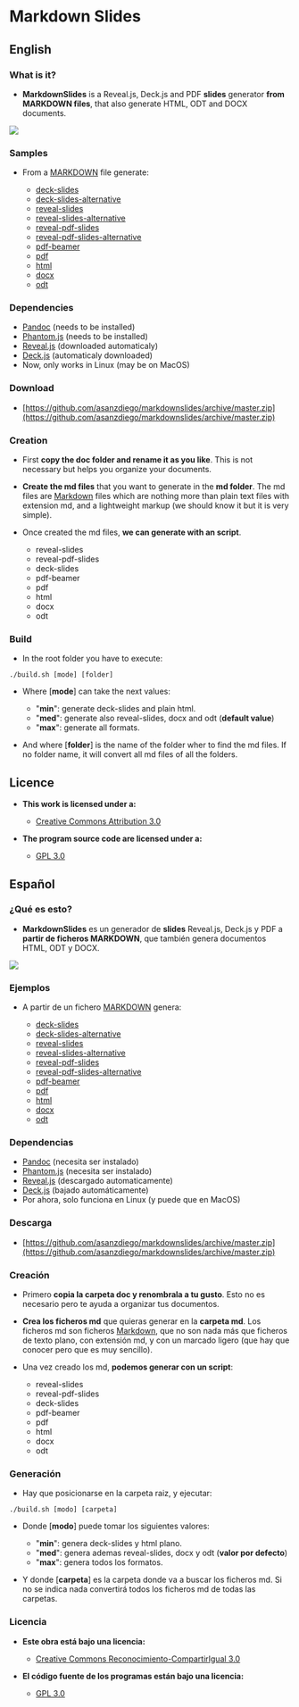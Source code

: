 # Markdown Slides


## English

### What is it?

- **MarkdownSlides** is a Reveal.js, Deck.js and PDF **slides** generator
  **from MARKDOWN files**, that also generate HTML, ODT and DOCX documents.

![](./doc/img/markdownslides.png)

### Samples

- From a [MARKDOWN](http://raw.github.com/asanzdiego/markdownslides/master/doc/md/readme.md) file
  generate:

    - [deck-slides](http://asanzdiego.github.io/markdownslides/doc/export/readme-deck-slides.html)
    - [deck-slides-alternative](http://asanzdiego.github.io/markdownslides/doc/export/readme-deck-slides-alternative.html)
    - [reveal-slides](http://asanzdiego.github.io/markdownslides/doc/export/readme-reveal-slides.html)
    - [reveal-slides-alternative](http://asanzdiego.github.io/markdownslides/doc/export/readme-reveal-slides-alternative.html)
    - [reveal-pdf-slides](http://asanzdiego.github.io/markdownslides/doc/export/readme-reveal-slides.pdf)
    - [reveal-pdf-slides-alternative](http://asanzdiego.github.io/markdownslides/doc/export/readme-reveal-slides-alternative.pdf)
    - [pdf-beamer](http://asanzdiego.github.io/markdownslides/doc/export/readme-beamer.pdf)
    - [pdf](http://asanzdiego.github.io/markdownslides/doc/export/readme.pdf)
    - [html](http://asanzdiego.github.io/markdownslides/doc/export/readme.html)
    - [docx](http://asanzdiego.github.io/markdownslides/doc/export/readme.docx)
    - [odt](http://asanzdiego.github.io/markdownslides/doc/export/readme.odt)

### Dependencies

- [Pandoc](http://johnmacfarlane.net/pandoc/) (needs to be installed)
- [Phantom.js](http://phantomjs.org) (needs to be installed)
- [Reveal.js](http://lab.hakim.se/reveal-js/#/) (downloaded automaticaly)
- [Deck.js](http://imakewebthings.com/deck.js/) (automaticaly downloaded)
- Now, only works in Linux (may be on MacOS)

### Download

- [https://github.com/asanzdiego/markdownslides/archive/master.zip](https://github.com/asanzdiego/markdownslides/archive/master.zip)

### Creation

- First **copy the doc folder and rename it as you like**. This is not necessary but
  helps you organize your documents.

- **Create the md files** that you want to generate in the **md folder**.
  The md files are [Markdown](http://en.wikipedia.org/wiki/Markdown) files
  which are nothing more than plain text files with extension md,
  and a lightweight markup (we should know it but it is very simple).

- Once created the md files, **we can generate with an script**.

    - reveal-slides
    - reveal-pdf-slides
    - deck-slides
    - pdf-beamer
    - pdf
    - html
    - docx
    - odt

### Build

- In the root folder you have to execute:

~~~
./build.sh [mode] [folder]
~~~

- Where [**mode**] can take the next values:

    - "**min**": generate deck-slides and plain html.
    - "**med**": generate also reveal-slides, docx and odt (**default value**)
    - "**max**": generate all formats.

- And where [**folder**] is the name of the folder wher to find
  the md files. If no folder name, it will convert all md files of all the folders.

## Licence

- **This work is licensed under a:**
    - [Creative Commons Attribution 3.0](http://creativecommons.org/licenses/by-sa/3.0//)

- **The program source code are licensed under a:**
    - [GPL 3.0](http://www.gnu.org/licenses/gpl.html)

## Español

### ¿Qué es esto?

- **MarkdownSlides** es un generador de **slides** Reveal.js, Deck.js y PDF
  a **partir de ficheros MARKDOWN**,  que también genera documentos HTML, ODT y DOCX.

![](./doc/img/markdownslides.png)

### Ejemplos

- A partir de un fichero [MARKDOWN](https://raw.github.com/asanzdiego/markdownslides/master/doc/md/leeme.md)
  genera:

    - [deck-slides](http://asanzdiego.github.io/markdownslides/doc/export/leeme-deck-slides.html)
    - [deck-slides-alternative](http://asanzdiego.github.io/markdownslides/doc/export/leeme-deck-slides-alternative.html)
    - [reveal-slides](http://asanzdiego.github.io/markdownslides/doc/export/leeme-reveal-slides.html)
    - [reveal-slides-alternative](http://asanzdiego.github.io/markdownslides/doc/export/leeme-reveal-slides-alternative.html)
    - [reveal-pdf-slides](http://asanzdiego.github.io/markdownslides/doc/export/leeme-reveal-slides.pdf)
    - [reveal-pdf-slides-alternative](http://asanzdiego.github.io/markdownslides/doc/export/leeme-reveal-slides-alternative.pdf)
    - [pdf-beamer](http://asanzdiego.github.io/markdownslides/doc/export/leeme-beamer.pdf)
    - [pdf](http://asanzdiego.github.io/markdownslides/doc/export/leeme.pdf)
    - [html](http://asanzdiego.github.io/markdownslides/doc/export/leeme.html)
    - [docx](http://asanzdiego.github.io/markdownslides/doc/export/leeme.docx)
    - [odt](http://asanzdiego.github.io/markdownslides/doc/export/leeme.odt)

### Dependencias

- [Pandoc](http://johnmacfarlane.net/pandoc/) (necesita ser instalado)
- [Phantom.js](http://phantomjs.org) (necesita ser instalado)
- [Reveal.js](http://lab.hakim.se/reveal-js/#/) (descargado automaticamente)
- [Deck.js](http://imakewebthings.com/deck.js/) (bajado automáticamente)
- Por ahora, solo funciona en Linux (y puede que en MacOS)

### Descarga

- [https://github.com/asanzdiego/markdownslides/archive/master.zip](https://github.com/asanzdiego/markdownslides/archive/master.zip)

### Creación

- Primero **copia la carpeta doc y renombrala a tu gusto**. Esto no es necesario pero
  te ayuda a organizar tus documentos.

- **Crea los ficheros md** que quieras generar en la **carpeta md**.
  Los ficheros md son ficheros [Markdown](http://es.wikipedia.org/wiki/Markdown),
  que no son nada más que ficheros de texto plano, con extensión md,
  y con un marcado ligero (que hay que conocer pero que es muy sencillo).

- Una vez creado los md, **podemos generar con un script**: 

    - reveal-slides
    - reveal-pdf-slides
    - deck-slides
    - pdf-beamer
    - pdf
    - html
    - docx
    - odt

### Generación

- Hay que posicionarse en la carpeta raiz, y ejecutar:

~~~
./build.sh [modo] [carpeta]
~~~

- Donde [**modo**] puede tomar los siguientes valores:

    - "**min**": genera deck-slides y html plano.
    - "**med**": genera ademas reveal-slides, docx y odt (**valor por defecto**)
    - "**max**": genera todos los formatos.

- Y donde [**carpeta**] es la carpeta donde va a buscar
  los ficheros md. Si no se indica nada convertirá todos los ficheros md 
  de todas las carpetas.

### Licencia

- **Este obra está bajo una licencia:**
    - [Creative Commons Reconocimiento-CompartirIgual 3.0](http://creativecommons.org/licenses/by-sa/3.0/es/)

- **El código fuente de los programas están bajo una licencia:**
    - [GPL 3.0](http://www.viti.es/gnu/licenses/gpl.html)
